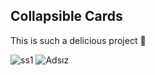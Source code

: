 ## Collapsible Cards

This is such a delicious project 🤤

![ss1](https://user-images.githubusercontent.com/105169509/218285482-10c5be4c-94e6-4abf-824c-233c49a82fc8.png)
![Adsız](https://user-images.githubusercontent.com/105169509/218285483-e19484fe-46dc-4103-b8f5-55552f147d80.png)
